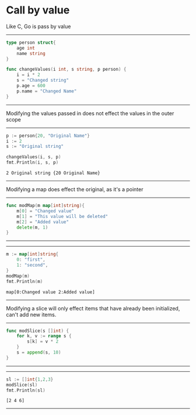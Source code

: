 
# Call by value

Like C, Go is pass by value

---
```go
type person struct{
	age int
	name string
}

func changeValues(i int, s string, p person) {
	i = i * 2
	s = "Changed string"
	p.age = 600
	p.name = "Changed Name"
}
```
---
Modifying the values passed in does not effect the values in the outer scope

---
```go
p := person{20, "Original Name"}
i := 2
s := "Original string"

changeValues(i, s, p)
fmt.Println(i, s, p)
```
```output
2 Original string {20 Original Name}
```
---
Modifying a map does effect the original, as it's a pointer

---
```go
func modMap(m map[int]string){
	m[0] = "Changed value"
	m[1] = "This value will be deleted"
	m[2] = "Added value"
	delete(m, 1)
}
```
---
---
```go
m := map[int]string{
	0: "first",
	1: "second",
}
modMap(m)
fmt.Println(m)
```
```output
map[0:Changed value 2:Added value]
```
---
Modifying a slice will only effect items that have already been initialized, can't add new items.

---
```go
func modSlice(s []int) {
	for k, v := range s {
		s[k] = v * 2
	}
	s = append(s, 10)
}
```
---
---
```go
sl := []int{1,2,3}
modSlice(sl)
fmt.Println(sl)
```
```output
[2 4 6]
```
---
